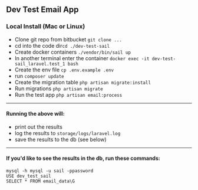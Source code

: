 
## Dev Test Email App

### Local Install (Mac or Linux)

- Clone git repo from bitbucket `git clone ... ` 
- cd into the code dir```cd ./dev-test-sail```
- Create docker containers `./vendor/bin/sail up`
- In another terminal enter the container `docker exec -it dev-test-sail_laravel.test_1 bash`
- Create the env file `cp .env.example .env`
- run `composer update`
- Create the migration table  `php artisan migrate:install`
- Run migrations `php artisan migrate`
- Run the test app `php artisan email:process`

---

#### Running the above will:

- print out the results
- log the results to `storage/logs/laravel.log`
- save the results to the db (see below)

---

#### If you'd like to see the results in the db, run these commands: 

```
mysql -h mysql -u sail -ppassword
USE dev_test_sail
SELECT * FROM email_data\G
```


